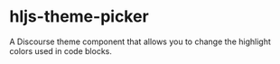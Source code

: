 # hljs-theme-picker
A Discourse theme component that allows you to change the highlight colors used in code blocks.
